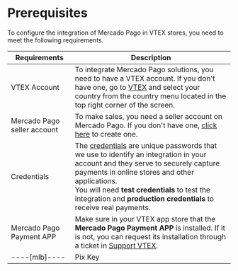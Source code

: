 # Prerequisites

To configure the integration of Mercado Pago in VTEX stores, you need to meet the following requirements. 

| Requirements | Description |
| --- | --- |
| VTEX Account | To integrate Mercado Pago solutions, you need to have a VTEX account. If you don't have one, go to [VTEX](https://vtex.com/br-pt/contato/) and select your country from the country menu located in the top right corner of the screen. |
| Mercado Pago seller account | To make sales, you need a seller account on Mercado Pago. If you don't have one, [click here](https://www.mercadopago[FAKER][URL][DOMAIN]/hub/registration/landing) to create one. |
| Credentials | The [credentials](/developers/en/docs/vtex/additional-content/your-integrations/credentials) are unique passwords that we use to identify an integration in your account and they serve to securely capture payments in online stores and other applications. <br>You will need **test credentials** to test the integration and **production credentials** to receive real payments. |
| Mercado Pago Payment APP | Make sure in your VTEX app store that the **Mercado Pago Payment APP** is installed. If it is not, you can request its installation through a ticket in [Support VTEX](https://help.vtex.com/en/support). |
----[mlb]----| Pix Key | To configure Pix in your integration with Mercado Pago, you must have your Pix Key configured. If you don't have one, click [here](https://www.mercadopago.com.br/ajuda/17843).|------------